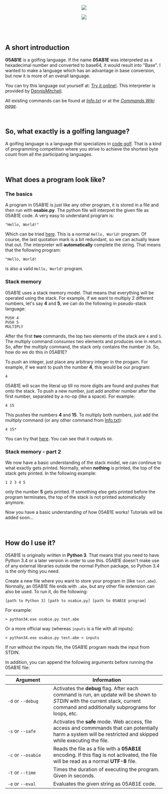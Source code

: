 <p align="center"><a href="https://github.com/Adriandmen/05AB1E"><img src="https://i.stack.imgur.com/kUDMr.png"/></a></p>
<p align="center"><a href="https://travis-ci.org/Adriandmen/05AB1E"><img src="https://travis-ci.org/Adriandmen/05AB1E.svg?branch=master"/></a></p>
<br>
<br>

## A short introduction

**05AB1E** is a golfing language. If the name **05AB1E** was interpreted as a hexadecimal number and converted to base64, it would result into "Base". I wanted to make a language which has an advantage in base conversion, but now it is more of an overall language.

You can try this language out yourself at: [Try it online!](http://05ab1e.tryitonline.net/). This interpreter is provided by [DennisMitchell](https://github.com/DennisMitchell).

All existing commands can be found at [_Info.txt_](https://github.com/Adriandmen/05AB1E/blob/master/docs/info.txt) or at the [_Commands Wiki page_](https://github.com/Adriandmen/05AB1E/wiki/Commands).

<br>

## So, what exactly is a golfing language?

A golfing language is a language that specializes in [code golf](https://en.wikipedia.org/wiki/Code_golf). That is a kind of programming competition where you strive to achieve the shortest byte count from all the participating languages.

<br>

## What does a program look like?

### The basics

A program in 05AB1E is just like any other program, it is stored in a file and then run with **osabie.py**. The python file will interpret the given file as 05AB1E code. A very easy to understand program is:

    "Hello, World!"

Which can be tried [here](http://05ab1e.tryitonline.net/#code=IkhlbGxvLCBXb3JsZCEi&input=). This is a normal `Hello, World!` program. Of course, the last quotation mark is a bit redundant, so we can actually leave that out. The interpreter will **automatically** complete the string. That means that the following program:

    "Hello, World!

is also a valid `Hello, World!` program.

### Stack memory

05AB1E uses a stack memory model. That means that everything will be operated using the stack. For example, if we want to multiply 2 different numbers, let's say **4** and **5**, we can do the following in pseudo-stack language:

    PUSH 4
    PUSH 5
    MULTIPLY

After the first **two** commands, the top two elements of the stack are `4` and `5`. The multiply command _consumes_ two elements and produces one in return. So, after the multiply command, the stack only contains the number `20`. So, how do we do this in 05AB1E?

To push an integer, just place any arbitrary integer in the progam. For example, if we want to push the number **4**, this would be our program:

    4

05AB1E will scan the literal up till no more digits are found and pushes that onto the stack. To push a new number, just add another number after the first number, separated by a no-op (like a space). For example:

    4 15

This pushes the numbers **4** and **15**. To multiply both numbers, just add the multiply command (or any other command from [Info.txt](https://github.com/Adriandmen/05AB1E/blob/master/docs/info.txt)):

    4 15*

You can try that [here](http://05ab1e.tryitonline.net/#code=NCAxNSo&input=). You can see that it outputs `60`.

### Stack memory - part 2

We now have a basic understanding of the stack model, we can continue to what exactly gets printed. Normally, when **nothing** is printed, the top of the stack gets printed. In the following example:

    1 2 3 4 5

only the number **5** gets printed. If something else gets printed before the program terminates, the top of the stack is not printed automatically anymore.

Now you have a basic understanding of how 05AB1E works! Tutorials will be added soon...

<br>

## How do I use it?

05AB1E is originally written in **Python 3**. That means that you need to have Python 3.4 or a later version in order to use this. 05AB1E doesn't make use of any external libraries outside the normal Python package, so Python 3.4 is the _only_ thing you need.

Create a new file where you want to store your program in (like `test.abe`). Normally, an 05AB1E file ends with `.abe`, but any other file extension can also be used. To run it, do the following:

    [path to Python 3] [path to osabie.py] [path to 05AB1E program]
    
For example:

    > python34.exe osabie.py test.abe
    
Or a more official way (whereas `inputs` is a file with all inputs):

    > python34.exe osabie.py test.abe < inputs
    
If run without the inputs file, the 05AB1E program reads the input from STDIN.

In addition, you can append the following arguments before running the 05AB1E file:

|&nbsp;&nbsp;&nbsp;&nbsp;&nbsp;&nbsp;Argument&nbsp;&nbsp;&nbsp;&nbsp;&nbsp;&nbsp;|Information|
|--------|-----------|
|`-d` or `--debug`|Activates the **debug** flag. After each command is run, an update will be shown to _STDIN_ with the current stack, current command and additionally subprograms for loops, etc.|
|`-s` or `--safe`|Activates the **safe** mode. Web access, file access and commmands that can potentially harm a system will be restricted and skipped while executing the file.|
|`-c` or `--osabie`|Reads the file as a file with a **05AB1E** encoding. If this flag is not activated, the file will be read as a normal **UTF-8** file.|
|`-t` or `--time`|Times the duration of executing the program. Given in seconds.|
|`-e` or `--eval`|Evaluates the given string as 05AB1E code.|
